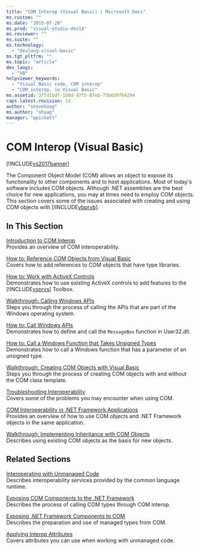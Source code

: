 ```yaml
---
title: "COM Interop (Visual Basic) | Microsoft Docs"
ms.custom: ""
ms.date: "2015-07-20"
ms.prod: "visual-studio-dev14"
ms.reviewer: ""
ms.suite: ""
ms.technology: 
  - "devlang-visual-basic"
ms.tgt_pltfrm: ""
ms.topic: "article"
dev_langs: 
  - "VB"
helpviewer_keywords: 
  - "Visual Basic code, COM interop"
  - "COM interop, in Visual Basic"
ms.assetid: 3ffd1bdf-1b8d-47f5-87eb-75b659f64294
caps.latest.revision: 14
author: "stevehoag"
ms.author: "shoag"
manager: "wpickett"
---
```

# COM Interop (Visual Basic)
[!INCLUDE[vs2017banner](../../../includes/vs2017banner.md)]

The Component Object Model (COM) allows an object to expose its functionality to other components and to host applications. Most of today's software includes COM objects. Although .NET assemblies are the best choice for new applications, you may at times need to employ COM objects. This section covers some of the issues associated with creating and using COM objects with [!INCLUDE[vbprvb](../../../includes/vbprvb-md.md)].  
  
## In This Section  
 [Introduction to COM Interop](../../../visual-basic/programming-guide/com-interop/introduction-to-com-interop.md)  
 Provides an overview of COM interoperability.  
  
 [How to: Reference COM Objects from Visual Basic](../../../visual-basic/programming-guide/com-interop/how-to-reference-com-objects.md)  
 Covers how to add references to COM objects that have type libraries.  
  
 [How to: Work with ActiveX Controls](../../../visual-basic/programming-guide/com-interop/how-to-work-with-activex-controls.md)  
 Demonstrates how to use existing ActiveX controls to add features to the [!INCLUDE[vsprvs](../../../includes/vsprvs-md.md)] Toolbox.  
  
 [Walkthrough: Calling Windows APIs](../../../visual-basic/programming-guide/com-interop/walkthrough-calling-windows-apis.md)  
 Steps you through the process of calling the APIs that are part of the Windows operating system.  
  
 [How to: Call Windows APIs](../../../visual-basic/programming-guide/com-interop/how-to-call-windows-apis.md)  
 Demonstrates how to define and call the `MessageBox` function in User32.dll.  
  
 [How to: Call a Windows Function that Takes Unsigned Types](../../../visual-basic/programming-guide/com-interop/how-to-call-a-windows-function-that-takes-unsigned-types.md)  
 Demonstrates how to call a Windows function that has a parameter of an unsigned type.  
  
 [Walkthrough: Creating COM Objects with Visual Basic](../../../visual-basic/programming-guide/com-interop/walkthrough-creating-com-objects.md)  
 Steps you through the process of creating COM objects with and without the COM class template.  
  
 [Troubleshooting Interoperability](../../../visual-basic/programming-guide/com-interop/troubleshooting-interoperability.md)  
 Covers some of the problems you may encounter when using COM.  
  
 [COM Interoperability in .NET Framework Applications](../../../visual-basic/programming-guide/com-interop/com-interoperability-in-net-framework-applications.md)  
 Provides an overview of how to use COM objects and .NET Framework objects in the same application.  
  
 [Walkthrough: Implementing Inheritance with COM Objects](../../../visual-basic/programming-guide/com-interop/walkthrough-implementing-inheritance-with-com-objects.md)  
 Describes using existing COM objects as the basis for new objects.  
  
## Related Sections  
 [Interoperating with Unmanaged Code](~/docs/framework/interop/index.md)  
 Describes interoperability services provided by the common language runtime.  
  
 [Exposing COM Components to the .NET Framework](~/docs/framework/interop/exposing-com-components.md)  
 Describes the process of calling COM types through COM interop.  
  
 [Exposing .NET Framework Components to COM](~/docs/framework/interop/exposing-dotnet-components-to-com.md)  
 Describes the preparation and use of managed types from COM.  
  
 [Applying Interop Attributes](~/docs/framework/interop/applying-interop-attributes.md)  
 Covers attributes you can use when working with unmanaged code.